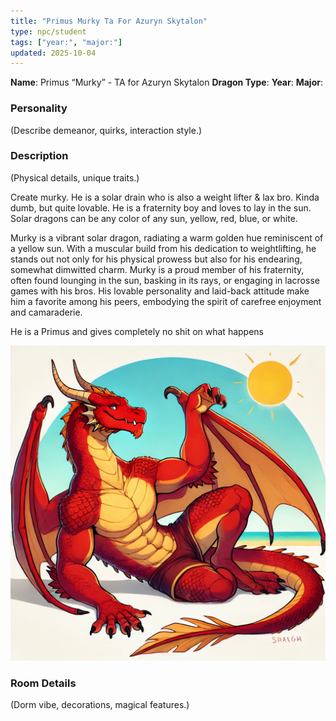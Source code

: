 ```yaml
---
title: "Primus Murky Ta For Azuryn Skytalon"
type: npc/student
tags: ["year:", "major:"]
updated: 2025-10-04
---
```


**Name**: Primus “Murky” - TA for Azuryn Skytalon
**Dragon Type**:
**Year**:
**Major**:

### Personality
(Describe demeanor, quirks, interaction style.)

### Description
(Physical details, unique traits.)

Create murky. He is a solar drain who is also a weight lifter & lax bro. Kinda dumb, but quite lovable. He is a fraternity boy and loves to lay in the sun. Solar dragons can be any color of any sun, yellow, red, blue, or white.

Murky is a vibrant solar dragon, radiating a warm golden hue reminiscent of a yellow sun. With a muscular build from his dedication to weightlifting, he stands out not only for his physical prowess but also for his endearing, somewhat dimwitted charm. Murky is a proud member of his fraternity, often found lounging in the sun, basking in its rays, or engaging in lacrosse games with his bros. His lovable personality and laid-back attitude make him a favorite among his peers, embodying the spirit of carefree enjoyment and camaraderie.

He is a Primus and gives completely no shit on what happens

![EC411623-9499-4312-85DF-135ACDCCCD73](/assets/images/EC411623-9499-4312-85DF-135ACDCCCD73.webp)

### Room Details
(Dorm vibe, decorations, magical features.)
